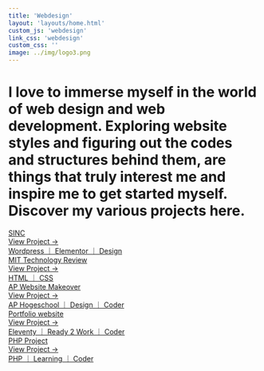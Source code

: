 ```yaml
---
title: 'Webdesign'
layout: 'layouts/home.html'
custom_js: 'webdesign'
link_css: 'webdesign'
custom_css: ''
image: ../img/logo3.png
---
```

<h1>I love to immerse myself in the world of web design and web development. Exploring website styles and figuring out the codes and structures behind them, are things that truly interest me and inspire me to get started myself. Discover my various projects here.</h1>



<div class="containerWeb">
  <a href='/webdesign/sinc'>
    <div class="vlak">
      <div class="vlak-hover"></div>
      <div class="titel">SINC</div>
      <span class="verborgen">View Project &#8594;</span>
      <div class="text">Wordpress &#65372 Elementor &#65372 Design </div>
    </div>
  </a>
  <a href='/webdesign/mit'>
    <div class="vlak">
      <div class="vlak-hover"></div>
      <div class="titel">MIT Technology Review</div>
      <span class="verborgen">View Project &#8594;</span>
      <div class="text">HTML &#65372 CSS</div>
    </div>
  </a>
  <a href='/webdesign/ap'>
    <div class="vlak">
      <div class="vlak-hover"></div>
      <div class="titel">AP Website Makeover</div>
      <span class="verborgen">View Project &#8594;</span>
      <div class="text">AP Hogeschool &#65372 Design &#65372 Coder</div>
    </div>
  </a>
  <a href='/webdesign/portfolio'>
    <div class="vlak">
      <div class="vlak-hover"></div>
      <div class="titel">Portfolio website</div>
      <span class="verborgen">View Project &#8594;</span>
      <div class="text">Eleventy &#65372 Ready 2 Work &#65372 Coder</div>
    </div>
  </a>
  <a href='/webdesign/php'>
    <div class="vlak">
      <div class="vlak-hover"></div>
      <div class="titel">PHP Project</div>
      <span class="verborgen">View Project &#8594;</span>
      <div class="text">PHP &#65372 Learning &#65372 Coder</div>
    </div>
  </a>
</div>
